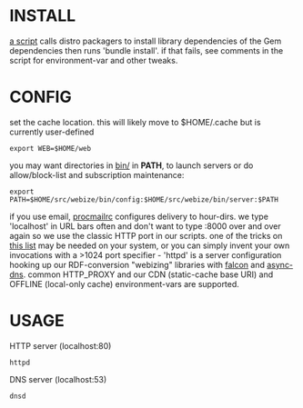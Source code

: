 # INSTALL
[a script](DEPENDENCIES.sh) calls distro packagers to install library dependencies of the Gem dependencies
then runs 'bundle install'. if that fails, see comments in the script for environment-var and other tweaks.

# CONFIG

set the cache location. this will likely move to $HOME/.cache but is currently user-defined

    export WEB=$HOME/web

you may want directories in [bin/](bin/) in **PATH**, to launch servers or do allow/block-list and subscription maintenance:

    export PATH=$HOME/src/webize/bin/config:$HOME/src/webize/bin/server:$PATH

if you use email, [procmailrc](config/dotfiles/.procmailrc) configures delivery to hour-dirs. we type 'localhost' in URL bars often and don't want to type :8000 over and over again so we use the classic HTTP port in our scripts. one of the tricks on [this list](https://github.com/codcube/webize/blob/main/Protocols/DNS.rb#L72) may be needed on your system, or you can simply invent your own invocations with a >1024 port specifier - 'httpd' is a server configuration hooking up our RDF-conversion "webizing" libraries with [falcon](https://github.com/socketry/falcon) and [async-dns](https://github.com/socketry/async-dns). common HTTP_PROXY and our CDN (static-cache base URI) and OFFLINE (local-only cache) environment-vars are supported.

# USAGE

HTTP server (localhost:80)

    httpd

DNS server (localhost:53)

    dnsd
